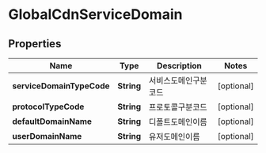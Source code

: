 
# GlobalCdnServiceDomain

## Properties
Name | Type | Description | Notes
------------ | ------------- | ------------- | -------------
**serviceDomainTypeCode** | **String** | 서비스도메인구분코드 |  [optional]
**protocolTypeCode** | **String** | 프로토콜구분코드 |  [optional]
**defaultDomainName** | **String** | 디폴트도메인이름 |  [optional]
**userDomainName** | **String** | 유저도메인이름 |  [optional]



